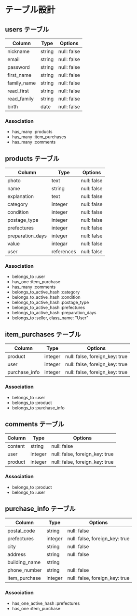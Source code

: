# テーブル設計

## users テーブル
| Column      | Type   | Options     |
| ----------- | ------ | ----------- |
| nickname    | string | null: false |
| email       | string | null: false |
| password    | string | null: false |
| first_name  | string | null: false |
| family_name | string | null: false |
| read_first  | string | null: false |
| read_family | string | null: false |
| birth       | date   | null: false |

### Association

- has_many :products
- has_many :item_purchases
- has_many :comments

## products テーブル
| Column              | Type       | Options     |
| ------------------- | ---------- | ----------- |
| photo               | text       | null: false |
| name                | string     | null: false |
| explanation         | text       | null: false |
| category            | integer    | null: false |
| condition           | integer    | null: false |
| postage_type        | integer    | null: false |
| prefectures         | integer    | null: false |
| preparation_days    | integer    | null: false |
| value               | integar    | null: false |
| user                | references | null: false | 


### Association

- belongs_to :user
- has_one :item_purchase
- has_many :comments
- belongs_to_active_hash :category
- belongs_to_active_hash :condition
- belongs_to_active_hash :postage_type
- belongs_to_active_hash :prefectures
- belongs_to_active_hash :preparation_days
- belongs_to :seller, class_name: "User"


## item_purchases テーブル
| Column        | Type    | Options                        |
| ------------- | ------- | ------------------------------ |
| product       | integer | null: false, foreign_key: true |
| user          | integer | null: false, foreign_key: true |
| purchase_info | integer | null: false, foreign_key: true |

### Association

- belongs_to :user
- belongs_to :product
- belongs_to :purchase_info


## comments テーブル
| Column  | Type       | Options                        |
| ------- | ---------- | ------------------------------ |
| content | string     | null: false                    |
| user    | integer    | null: false, foreign_key: true |
| product | integer    | null: false, foreign_key: true |

### Association

- belongs_to :product
- belongs_to :user

## purchase_info テーブル

| Column        | Type       | Options                        |
| ------------- | ---------- | ------------------------------ |
| postal_code   | string     | null: false                    |
| prefectures   | integer    | null: false, foreign_key: true |
| city          | string     | null: false                    |
| address       | string     | null: false                    |
| building_name | string     |                                |
| phone_number  | string     | null: false                    |
| item_purchase | integer    | null: false, foreign_key: true |

### Association

- has_one_active_hash :prefectures
- has_one :item_purchase



